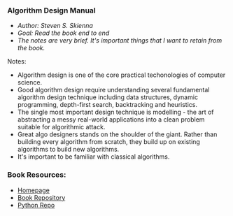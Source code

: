 ### Algorithm Design Manual 

* *Author: Steven S. Skienna*
* *Goal: Read the book end to end*
* *The notes are very brief. It's important things that I want to retain from the book.*

Notes:
* Algorithm design is one of the core practical techonologies of computer science. 
* Good algorithm design require understanding several fundamental algorithm design technique including data structures, dynamic programming, depth-first search, backtracking and heuristics. 
* The single most important design technique is modelling - the art of abstracting a messy real-world applications into a clean problem suitable for algorithmic attack. 
* Great algo designers stands on the shoulder of the giant. Rather than building every algorithm from scratch, they build up on existing algorithms to build new algorithms. 
* It's important to be familiar with classical algorithms. 


### Book Resources:

* [Homepage](https://www.algorist.com)
* [Book Repository](https://www.algorist.com/algorist.html)
* [Python Repo](https://www.algorist.com/languages/Python.html)


